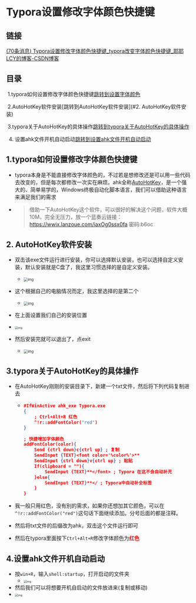 # Typora设置修改字体颜色快捷键



## 链接

[(70条消息) Typora设置修改字体颜色快捷键_typora改变字体颜色快捷键_耶耶LCY的博客-CSDN博客](https://blog.csdn.net/weixin_63676550/article/details/130111682)



## 目录

​	1.typora如何设置修改字体颜色快捷键[跳转到设置字体颜色](#1.typora如何设置修改字体颜色快捷键)

​	2.AutoHotKey软件安装[跳转到AutoHotKey软件安装](#2. AutoHotKey软件安装)

​	3.typora关于AutoHotKey的具体操作[跳转到typora关于AutoHotKey的具体操作](#3.typora关于AutoHotKey的具体操作)

4. 设置ahk文件开机自动启动[跳转到设置ahk文件开机自动启动](#4.设置ahk文件开机自动启动)



## 1.typora如何设置修改字体颜色快捷键

* typora本身是不能直接修改字体颜色的，不过若是想修改还是可以用一些代码去改变的，但是每次都修改一次实在麻烦。ahk全称[AutoHotKey](https://so.csdn.net/so/search?q=AutoHotKey&spm=1001.2101.3001.7020)，是一个强大的、简单易学的，Windows终极自动化脚本语言，我们可以借助这种语言来满足我们的需求

* > 借助一下AutoHotKey这个软件，可以很好的解决这个问题，软件大概10M，完全无压力，放一个蓝奏云链接：https://wwix.lanzoue.com/iaxOg0ssx0fa 密码:b6oc



## 2. AutoHotKey软件安装

* 双击该exe文件运行进行安装，你可以选择默认安装，也可以选择自定义安装，默认安装就是C盘了，我这里习惯选择的是自定义安装。
  * <img src="https://img-blog.csdnimg.cn/8797a90046cf4937b5f01fa0b60c6ce2.png" alt="img" style="zoom: 67%;" />



* 这个根据自己的电脑情况而定，我这里选择的是第二个
  * <img src="https://img-blog.csdnimg.cn/c931363274f4497bba8ec62e9ce7f5a0.png" alt="img" style="zoom: 67%;" />



*  在上面设置我们自己的安装位置
  * <img src="https://img-blog.csdnimg.cn/5abef9214e2e4967b9d6b72282479eab.png" alt="img" style="zoom: 50%;" />



* 然后安装完就可以退出了，点exit
  * <img src="https://img-blog.csdnimg.cn/d28291d1886d4e898c2d35046985a831.png" alt="img" style="zoom: 67%;" />



##  3.typora关于AutoHotKey的具体操作

* 在AutoHotKey刚刚的安装目录下，新建一个txt文件，然后将下列代码复制进去

  * ~~~json
    #IfWinActive ahk_exe Typora.exe
    {
        ; Ctrl+Alt+R 红色
        ^!r::addFontColor("red")
    }
     
    ; 快捷增加字体颜色
    addFontColor(color){
        Send {ctrl down}c{ctrl up} ; 复制
        SendInput {TEXT}<font color='%color%'>**
        SendInput {ctrl down}v{ctrl up} ; 粘贴
        If(clipboard = ""){
            SendInput {TEXT}**</font> ; Typora 在这不会自动补充
        }else{
            SendInput {TEXT}**</ ; Typora中自动补全标签
        }
    }
    ~~~

* 我一般只用红色，没有别的需求，如果你还想加其它颜色，可以在`^!r::addFontColor("red")`这句话下面继续添加。分号后面的都是注释。

* 然后将txt文件的后缀改为ahk，双击这个文件运行即可

* 然后在typora里面按下`Ctrl+Alt+R`修改字体颜色为<font color='red'>**红色**</font>



## 4.设置ahk文件开机自动启动

* 按`win+R`，输入`shell:startup`，打开启动的文件夹
  * <img src="https://img-blog.csdnimg.cn/31806e6427424c56a7192056e9059c7c.png" alt="img" style="zoom: 50%;" />
*  然后我们可以将想要开机自启动的文件放进来(复制或移动)
  * <img src="https://img-blog.csdnimg.cn/49943b9511da465f8ce9e9c254c284ee.png" alt="img" style="zoom: 50%;" />





